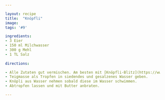```yaml
---

layout: recipe
title:  "Knöpfli"
image: 
tags: '#9'

ingredients:
- 3 Eier
- 150 ml Milchwasser
- 300 g Mehl
- 1 TL Salz
 
directions:

- Alle Zutaten gut vermischen. Am besten mit [Knöpfli-Blitz](https://www.bettybossi.ch/de/Angebote/Detail/8568143872?title=Spaetzli-Blitz-Set).
- Teigmasse als Tropfen in siedendes und gesalzenes Wasser geben.
- Knöpli aus Wasser nehmen sobald diese im Wasser schwimmen.
- Abtropfen lassen und mit Butter anbraten.

---
```



